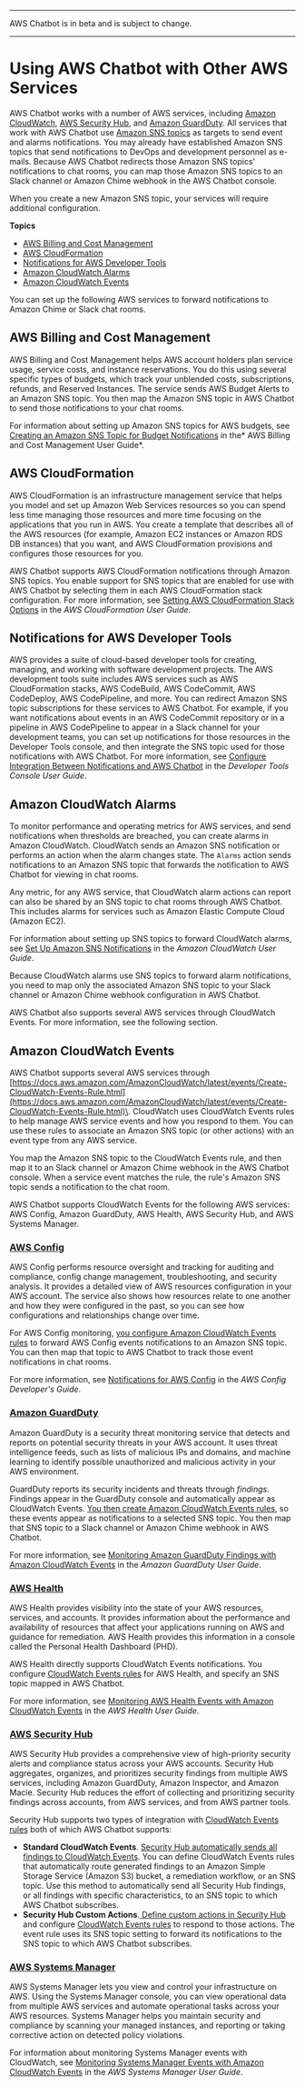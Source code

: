 --------

AWS Chatbot is in beta and is subject to change\.

--------

# Using AWS Chatbot with Other AWS Services<a name="related-services"></a>

AWS Chatbot works with a number of AWS services, including [Amazon CloudWatch](https://console.aws.amazon.com/cloudwatch/), [AWS Security Hub](https://console.aws.amazon.com/securityhub/), and [Amazon GuardDuty](https://console.aws.amazon.com/guardduty/)\. All services that work with AWS Chatbot use [Amazon SNS topics](https://docs.aws.amazon.com/sns/latest/dg/) as targets to send event and alarms notifications\. You may already have established Amazon SNS topics that send notifications to DevOps and development personnel as e\-mails\. Because AWS Chatbot redirects those Amazon SNS topics' notifications to chat rooms, you can map those Amazon SNS topics to an Slack channel or Amazon Chime webhook in the AWS Chatbot console\. 

When you create a new Amazon SNS topic, your services will require additional configuration\. 

**Topics**
+ [AWS Billing and Cost Management](#aws-billing)
+ [AWS CloudFormation](#cloud-formation)
+ [Notifications for AWS Developer Tools](#codeserviceevents)
+ [Amazon CloudWatch Alarms](#cloudwatch)
+ [Amazon CloudWatch Events](#cloudwatchevents)

You can set up the following AWS services to forward notifications to Amazon Chime or Slack chat rooms\.

## AWS Billing and Cost Management<a name="aws-billing"></a>

AWS Billing and Cost Management helps AWS account holders plan service usage, service costs, and instance reservations\. You do this using several specific types of budgets, which track your unblended costs, subscriptions, refunds, and Reserved Instances\. The service sends AWS Budget Alerts to an Amazon SNS topic\. You then map the Amazon SNS topic in AWS Chatbot to send those notifications to your chat rooms\.

For information about setting up Amazon SNS topics for AWS budgets, see [Creating an Amazon SNS Topic for Budget Notifications](https://docs.aws.amazon.com/awsaccountbilling/latest/aboutv2/budgets-sns-policy.html) in the* AWS Billing and Cost Management User Guide*\.

## AWS CloudFormation<a name="cloud-formation"></a>

AWS CloudFormation is an infrastructure management service that helps you model and set up Amazon Web Services resources so you can spend less time managing those resources and more time focusing on the applications that you run in AWS\. You create a template that describes all of the AWS resources \(for example, Amazon EC2 instances or Amazon RDS DB instances\) that you want, and AWS CloudFormation provisions and configures those resources for you\. 

AWS Chatbot supports AWS CloudFormation notifications through Amazon SNS topics\. You enable support for SNS topics that are enabled for use with AWS Chatbot by selecting them in each AWS CloudFormation stack configuration\. For more information, see [Setting AWS CloudFormation Stack Options](https://docs.aws.amazon.com/AWSCloudFormation/latest/UserGuide//cfn-console-add-tags.html) in the *AWS CloudFormation User Guide*\. 

## Notifications for AWS Developer Tools<a name="codeserviceevents"></a>

AWS provides a suite of cloud\-based developer tools for creating, managing, and working with software development projects\. The AWS development tools suite includes AWS services such as AWS CloudFormation stacks, AWS CodeBuild, AWS CodeCommit, AWS CodeDeploy, AWS CodePipeline, and more\. You can redirect Amazon SNS topic subscriptions for these services to AWS Chatbot\. For example, if you want notifications about events in an AWS CodeCommit repository or in a pipeline in AWS CodePipeline to appear in a Slack channel for your development teams, you can set up notifications for those resources in the Developer Tools console, and then integrate the SNS topic used for those notifications with AWS Chatbot\. For more information, see [Configure Integration Between Notifications and AWS Chatbot](https://docs.aws.amazon.com/codestar-notifications/latest/userguide/notifications-chatbot.html) in the *Developer Tools Console User Guide*\.

## Amazon CloudWatch Alarms<a name="cloudwatch"></a>

To monitor performance and operating metrics for AWS services, and send notifications when thresholds are breached, you can create alarms in Amazon CloudWatch\. CloudWatch sends an Amazon SNS notification or performs an action when the alarm changes state\. The `Alarms` action sends notifications to an Amazon SNS topic that forwards the notification to AWS Chatbot for viewing in chat rooms\.

Any metric, for any AWS service, that CloudWatch alarm actions can report can also be shared by an SNS topic to chat rooms through AWS Chatbot\. This includes alarms for services such as Amazon Elastic Compute Cloud \(Amazon EC2\)\. 

For information about setting up SNS topics to forward CloudWatch alarms, see [Set Up Amazon SNS Notifications](https://docs.aws.amazon.com/AmazonCloudWatch/latest/monitoring//US_SetupSNS.html) in the *Amazon CloudWatch User Guide*\.

Because CloudWatch alarms use SNS topics to forward alarm notifications, you need to map only the associated Amazon SNS topic to your Slack channel or Amazon Chime webhook configuration in AWS Chatbot\.

AWS Chatbot also supports several AWS services through CloudWatch Events\. For more information, see the following section\.

## Amazon CloudWatch Events<a name="cloudwatchevents"></a>

AWS Chatbot supports several AWS services through [https://docs.aws.amazon.com/AmazonCloudWatch/latest/events/Create-CloudWatch-Events-Rule.html](https://docs.aws.amazon.com/AmazonCloudWatch/latest/events/Create-CloudWatch-Events-Rule.html)\. CloudWatch uses CloudWatch Events rules to help manage AWS service events and how you respond to them\. You can use these rules to associate an Amazon SNS topic \(or other actions\) with an event type from any AWS service\.

You map the Amazon SNS topic to the CloudWatch Events rule, and then map it to an Slack channel or Amazon Chime webhook in the AWS Chatbot console\. When a service event matches the rule, the rule's Amazon SNS topic sends a notification to the chat room\. 

AWS Chatbot supports CloudWatch Events for the following AWS services: AWS Config, Amazon GuardDuty, AWS Health, AWS Security Hub, and AWS Systems Manager\.

### [AWS Config](https://console.aws.amazon.com/config/)<a name="aws-config"></a>

AWS Config performs resource oversight and tracking for auditing and compliance, config change management, troubleshooting, and security analysis\. It provides a detailed view of AWS resources configuration in your AWS account\. The service also shows how resources relate to one another and how they were configured in the past, so you can see how configurations and relationships change over time\. 

For AWS Config monitoring, [you configure Amazon CloudWatch Events rules](https://docs.aws.amazon.com/AmazonCloudWatch/latest/events/Create-CloudWatch-Events-Rule.html) to forward AWS Config events notifications to an Amazon SNS topic\. You can then map that topic to AWS Chatbot to track those event notifications in chat rooms\.

 For more information, see [ Notifications for AWS Config](https://docs.aws.amazon.com/config/latest/developerguide//notifications-for-AWS-Config.html) in the *AWS Config Developer's Guide*\.

### [Amazon GuardDuty](https://console.aws.amazon.com/guardduty/)<a name="aws-guardduty"></a>

Amazon GuardDuty is a security threat monitoring service that detects and reports on potential security threats in your AWS account\. It uses threat intelligence feeds, such as lists of malicious IPs and domains, and machine learning to identify possible unauthorized and malicious activity in your AWS environment\.

GuardDuty reports its security incidents and threats through *findings*\. Findings appear in the GuardDuty console and automatically appear as CloudWatch Events\. [You then create Amazon CloudWatch Events rules](https://docs.aws.amazon.com/AmazonCloudWatch/latest/events/Create-CloudWatch-Events-Rule.html),  so these events appear as notifications to a selected SNS topic\. You then map that SNS topic to a Slack channel or Amazon Chime webhook in AWS Chatbot\.

 For more information, see [Monitoring Amazon GuardDuty Findings with Amazon CloudWatch Events](https://docs.aws.amazon.com/guardduty/latest/ug//guardduty_findings_cloudwatch.html) in the *Amazon GuardDuty User Guide*\.

### [AWS Health](https://phd.aws.amazon.com/phd/home#/)<a name="aws-health"></a>

AWS Health provides visibility into the state of your AWS resources, services, and accounts\. It provides information about the performance and availability of resources that affect your applications running on AWS and guidance for remediation\. AWS Health provides this information in a console called the Personal Health Dashboard \(PHD\)\. 

AWS Health directly supports CloudWatch Events notifications\. You configure [CloudWatch Events rules](https://docs.aws.amazon.com/AmazonCloudWatch/latest/events/Create-CloudWatch-Events-Rule.html) for AWS Health, and specify an SNS topic mapped in AWS Chatbot\. 

For more information, see [Monitoring AWS Health Events with Amazon CloudWatch Events](https://docs.aws.amazon.com/health/latest/ug//cloudwatch-events-health.html) in the *AWS Health User Guide*\.

### [AWS Security Hub](https://console.aws.amazon.com/securityhub/)<a name="security-hub"></a>

AWS Security Hub provides a comprehensive view of high\-priority security alerts and compliance status across your AWS accounts\. Security Hub aggregates, organizes, and prioritizes security findings from multiple AWS services, including Amazon GuardDuty, Amazon Inspector, and Amazon Macie\. Security Hub reduces the effort of collecting and prioritizing security findings across accounts, from AWS services, and from AWS partner tools\. 

Security Hub supports two types of integration with [CloudWatch Events rules](https://docs.aws.amazon.com/AmazonCloudWatch/latest/events/Create-CloudWatch-Events-Rule.html) both of which AWS Chatbot supports:
+ **Standard CloudWatch Events**\. [Security Hub automatically sends all findings to CloudWatch Events](https://docs.aws.amazon.com/securityhub/latest/userguide/securityhub-cloudwatch-events.html)\. You can define CloudWatch Events rules that automatically route generated findings to an Amazon Simple Storage Service \(Amazon S3\) bucket, a remediation workflow, or an SNS topic\. Use this method to automatically send all Security Hub findings, or all findings with specific characteristics, to an SNS topic to which AWS Chatbot subscribes\.
+ **Security Hub Custom Actions**\.[ Define custom actions in Security Hub](https://aws.amazon.com/blogs/apn/how-to-enable-custom-actions-in-aws-security-hub/) and configure [CloudWatch Events rules](https://docs.aws.amazon.com/AmazonCloudWatch/latest/events/Create-CloudWatch-Events-Rule.html) to respond to those actions\. The event rule uses its SNS topic setting to forward its notifications to the SNS topic to which AWS Chatbot subscribes\. 

### [AWS Systems Manager](https://console.aws.amazon.com/systems-manager/)<a name="system-manager"></a>

AWS Systems Manager lets you view and control your infrastructure on AWS\. Using the Systems Manager console, you can view operational data from multiple AWS services and automate operational tasks across your AWS resources\. Systems Manager helps you maintain security and compliance by scanning your managed instances, and reporting or taking corrective action on detected policy violations\.

For information about monitoring Systems Manager events with CloudWatch, see [Monitoring Systems Manager Events with Amazon CloudWatch Events](https://docs.aws.amazon.com/systems-manager/latest/userguide/monitoring-cloudwatch-events.html) in the *AWS Systems Manager User Guide*\. 